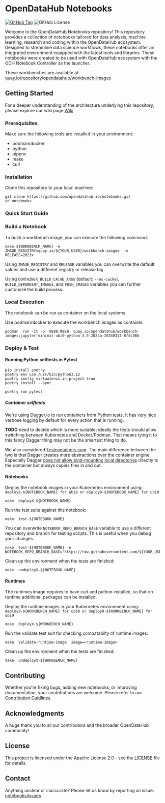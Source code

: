 # OpenDataHub Notebooks

[![GitHub Tag](https://img.shields.io/github/v/tag/opendatahub-io/notebooks?style=plastic)](https://github.com/opendatahub-io/notebooks/releases)
![GitHub License](https://img.shields.io/github/license/opendatahub-io/notebooks)


Welcome to the OpenDataHub Notebooks repository! This repository provides a collection of notebooks tailored for data analysis, machine learning, research and coding within the OpenDataHub ecosystem. Designed to streamline data science workflows, these notebooks offer an integrated environment equipped with the latest tools and libraries. These notebooks were created to be used with OpenDataHub ecosystem with the ODH Notebook Controller as the launcher.

These workbenches are available at: [quay.io/repository/opendatahub/workbench-images](https://quay.io/repository/opendatahub/workbench-images)

## Getting Started
For a deeper understanding of the architecture underlying this repository, please explore our wiki page [Wiki](https://github.com/opendatahub-io/notebooks/wiki/Workbenches)

### Prerequisites
Make sure the following tools are installed in your environment:
 - podman/docker
 - python
 - pipenv
 - make
 - curl

### Installation
Clone this repository to your local machine:

```shell
git clone https://github.com/opendatahub-io/notebooks.git
cd notebooks
```

### Quick Start Guide

### Build a Notebook

To build a workbench image, you can execute the following command:

```shell
make ${WORKBENCH_NAME} -e  IMAGE_REGISTRY=quay.io/${YOUR_USER}/workbench-images  -e  RELEASE=2023x
```

Using  `IMAGE_REGISTRY` and `RELEASE` variables you can overwrite the default values and use a different registry or release tag

Using `CONTAINER_BUILD_CACHE_ARGS` (default: `--no-cache`), `BUILD_DEPENDENT_IMAGES`, and `PUSH_IMAGES` variables you can further customize the build process.

### Local Execution

The notebook can be run as container on the local systems.

Use podman/docker to execute the workbench images as container.

```shell
podman  run -it -p  8888:8888  quay.io/opendatahub/workbench-images:jupyter-minimal-ubi9-python-3.9-2024a-20240317-6f4c36b
```

### Deploy & Test

#### Running Python selftests in Pytest

```shell
pip install poetry
poetry env use /usr/bin/python3.12
poetry config virtualenvs.in-project true
poetry install --sync

poetry run pytest
```

##### Container selftests

We're using [Dagger.io](https://dagger.io) to run containers from Python tests.
It has very nice verbose logging by default for every action that is running.

**TODO** need to decide which is more suitable;
ideally the tests should allow switching between Kubernetes and Docker/Podman.
That means tying it to this fancy Dagger thing may not be the smartest thing to do.

We also considered [Testcontainers.com](https://testcontainers.com/).
The main difference between the two is that Dagger creates more abstractions over the container engine.
Especially Dagger [does not allow bind-mounting local directories](https://docs.dagger.io/cookbook/#modify-a-copied-directory-or-remote-repository-in-a-container)
directly to the container but always copies files in and out.

#### Notebooks

Deploy the notebook images in your Kubernetes environment using:
`deploy8-${NOTEBOOK_NAME} for ubi8 or deploy9-${NOTEBOOK_NAME} for ubi9`

```shell
make  deployX-${NOTEBOOK_NAME}
```

Run the test suite against this notebook:

```shell
make  test-${NOTEBOOK_NAME}
```

You can overwrite `NOTEBOOK_REPO_BRANCH_BASE` variable to use a different repository and branch for testing scripts. This is useful when you debug your changes.


```shell
make  test-${NOTEBOOK_NAME} -e  NOTEBOOK_REPO_BRANCH_BASE="https://raw.githubusercontent.com/${YOUR_USER}/notebooks/${YOUR_BRANCH}"
```

Clean up the environment when the tests are finished:

```shell
make  undeployX-${NOTEBOOK_NAME}
```

#### Runtimes

The runtimes image requires to have curl and python installed, so that on runtime additional packages can be installed.

Deploy the runtime images in your Kubernetes environment using: `deploy8-${WORKBENCH_NAME} for ubi8 or deploy9-${WORKBENCH_NAME} for ubi9`

```shell
make  deployX-${WORKBENCH_NAME}
```

Run the validate test suit for checking compatabilty of runtime images:

```shell
make  validate-runtime-image  image=<runtime-image>
```

Clean up the environment when the tests are finished:

```shell
make  undeployX-${WORKBENCH_NAME}
```

## Contributing

Whether you're fixing bugs, adding new notebooks, or improving documentation, your contributions are welcome. Please refer to our [Contribution Guidlines](CONTRIBUTING.md).

## Acknowledgments

A huge thank you to all our contributors and the broader OpenDataHub community!

## License

This project is licensed under  the Apache License 2.0 - see the [LICENSE](https://github.com/opendatahub-io/notebooks/blob/main/LICENSE) file for details.

## Contact

Anything unclear or inaccurate? Please let us know by reporting an issue: [notebooks/issues](https://github.com/opendatahub-io/notebooks/issues/new)
